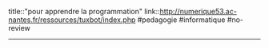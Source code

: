 title::"pour apprendre la programmation"
link::http://numerique53.ac-nantes.fr/ressources/tuxbot/index.php
#pedagogie #informatique #no-review 

----

